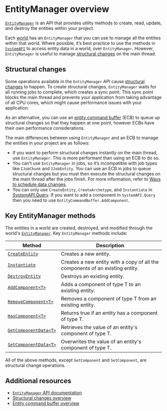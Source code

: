 # EntityManager overview

[`EntityManager`](xref:Unity.Entities.EntityManager) is an API that provides utility methods to create, read, update, and destroy the entities within your project.

Each [world](concepts-worlds.md) has an `EntityManager` that you can use to manage all the entities within that world. Where possible, it’s best practice to use the methods in [`SystemAPI`](systems-systemapi.md) to access entity data in a world, over `EntityManager`. However, `EntityManager` is useful to manage [structural changes](concepts-structural-changes.md) on the main thread. 

## Structural changes

Some operations available in the `EntityManager` API cause [structural changes](concepts-structural-changes.md) to happen. To create structural changes, `EntityManager` waits for all running jobs to complete, which creates a sync point. This sync point blocks the main thread and prevents your application from taking advantage of all CPU cores, which might cause performance issues with your application. 

As an alternative, you can use an [entity command buffer](systems-entity-command-buffers.md) (ECB) to queue up structural changes so that they happen at one point, however ECBs have their own performance considerations. 

The main differences between using `EntityManager` and an ECB to manage the entities in your project are as follows:

* If you want to perform structural changes instantly on the main thread, use `EntityManager`. This is more performant than using an ECB to do so.
* You can’t use `EntityManager` in jobs, so it’s incompatible with job types like `IJobChunk` and `IJobEntity`. You can use an ECB in jobs to queue structural changes but you must then execute the structural changes on the main thread after the jobs finish. For more information, refer to [Ways to schedule data changes](systems-schedule-changes-intro.md).
* You can only use `CreateEntity`, `CreateArchetype`, and `Instantiate` in [SystemAPI.Query](systems-systemapi-query.md). If you want to add a component in `SystemAPI.Query` then you need to use `EntityCommandBuffer.AddComponent`.

## Key EntityManager methods

The entities in a world are created, destroyed, and modified through the world's [`EntityManager`](xref:Unity.Entities.EntityManager). Key `EntityManager` methods include:

|**Method**|**Description**|
|---|---|
|[`CreateEntity`](xref:Unity.Entities.EntityManager.CreateEntity)|Creates a new entity.|
|[`Instantiate`](xref:Unity.Entities.EntityManager.Instantiate*)|Creates a new entity with a copy of all the components of an existing entity.|
|[`DestroyEntity`](xref:Unity.Entities.EntityManager.DestroyEntity*)|Destroys an existing entity.|
|[`AddComponent<T>`](xref:Unity.Entities.EntityManager.AddComponent*)|Adds a component of type T to an existing entity.|
|[`RemoveComponent<T>`](xref:Unity.Entities.EntityManager.RemoveComponent*)|Removes a component of type T from an existing entity.|
|[`HasComponent<T>`](xref:Unity.Entities.EntityManager.HasComponent*)|Returns true if an entity has a component of type T.|
|[`GetComponentData<T>`](xref:Unity.Entities.EntityManager.GetComponentData*)|Retrieves the value of an entity's component of type T.|
|[`SetComponentData<T>`](xref:Unity.Entities.EntityManager.SetComponentData*)|Overwrites the value of an entity's component of type T.|

All of the above methods, except `GetComponent` and `SetComponent`, are structural change operations.

## Additional resources

* [`EntityManager` API documentation](xref:Unity.Entities.EntityManager)
* [Structural changes overview](concepts-structural-changes.md)
* [Entity command buffer overview](systems-entity-command-buffers.md)
